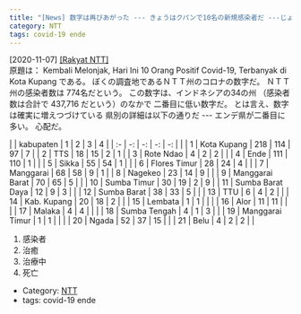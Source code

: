 ```yaml
---
title: "[News] 数字は再びあがった --- きょうはクパンで10名の新規感染者だ ---じょじょに、確実に、増えている"
category: NTT
tags: covid-19 ende 
---
```


[2020-11-07] [[Rakyat NTT]](https://rakyatntt.com/kembali-melonjak-hari-ini-10-orang-positif-covid-19-terbanyak-di-kota-kupang/)  
原題は：
Kembali Melonjak, Hari Ini 10 Orang Positif Covid-19, Terbanyak di Kota Kupang
である。
ぼくの調査地であるＮＴＴ州のコロナの数字だ。
ＮＴＴ州の感染者数は 774名だという。
この数字は、インドネシアの34の州
（感染者数は合計で 437,716 だという）のなかで
二番目に低い数字だ。
とは言え、数字は確実に増えつづけている
県別の詳細は以下の通りだ ---
エンデ県が二番目に多い。
心配だ。

|    | kabupaten        |   1 |   2 |  3 | 4 |
| :- | -:               |  -: |  -: | -: |   |
|  1 | Kota Kupang      | 218 | 114 | 97 | 7 |
|  2 | TTS              |  18 |  15 |  2 | 1 |
|  3 | Rote Ndao        |   4 |   2 |  2 |   |
|  4 | Ende             | 111 | 110 |  1 |   |
|  5 | Sikka            |  55 |  54 |  1 |   |
|  6 | Flores Timur     |  28 |  24 |  4 |   |
|  7 | Manggarai        |  68 |  58 |  9 | 1 |
|  8 | Nagekeo          |  23 |  14 |  9 |   |
|  9 | Manggarai Barat  |  70 |  65 |  5 |   |
| 10 | Sumba Timur      |  30 |  19 |  2 | 9 |
| 11 | Sumba Barat Daya |  12 |   9 |  3 |   |
| 12 | Sumba Barat      |  38 |  33 |  5 |   |
| 13 | TTU              |   6 |   4 |  2 |   |
| 14 | Kab. Kupang      |  20 |  18 |  2 |   |
| 15 | Lembata          |   1 |   1 |    |   |
| 16 | Alor             |  11 |  11 |    |   |
| 17 | Malaka           |   4 |   4 |    |   |
| 18 | Sumba Tengah     |   4 |   1 |  3 |   |
| 19 | Manggarai Timur  |   1 |   1 |    |   |
| 20 | Ngada            |  52 |  37 | 15 |   |
| 21 | Belu             |   4 |   2 |  2 |   |

1. 感染者
2. 治癒
3. 治療中
4. 死亡

- Category: [NTT](/categories.html#NTT)
- tags: covid-19 ende 

